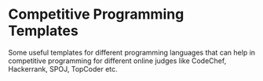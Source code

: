 # Competitive Programming Templates
Some useful templates for different programming languages that can help in competitive programming for different online judges like CodeChef, Hackerrank, SPOJ, TopCoder etc.
